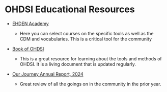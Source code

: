 # OHDSI Educational Resources
- [EHDEN Academy](https://academy.ehden.eu/course/index.php?categoryid=all)

    - Here you can select courses on the specific tools as well as the CDM and vocabularies. This is a critical tool for the community

- [Book of OHDSI](https://ohdsi.github.io/TheBookOfOhdsi/)

    - This is a great resource for learning about the tools and methods of OHDSI. It is a living document that is updated regularly.

- [Our Journey Annual Report, 2024](https://www.ohdsi.org/wp-content/uploads/2024/10/OurJourney2024.pdf)

    - Great review of all the goings on in the community in the prior year.